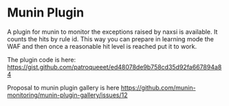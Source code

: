 Munin Plugin
===============

A plugin for munin to monitor the exceptions raised by naxsi is available. It counts the hits by rule id. This way you can prepare in learning mode the WAF and then once a reasonable hit level is reached put it to work.

The plugin code is here: https://gist.github.com/patroqueeet/ed48078de9b758cd35d92fa667894a84

Proposal to munin plugin gallery is here https://github.com/munin-monitoring/munin-plugin-gallery/issues/12
